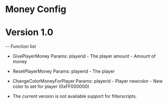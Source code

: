 # Money Config
# Version 1.0
-- Function list

- GivePlayerMoney
Params:
playerid - The player
amount - Amount of money

- ResetPlayerMoney
Params: 
playerid - The player


- ChangeColorMoneyForPlayer
Params:
playerid - Player
newcolor - New color to set for player (0xFF000000)

* The current version is not available support for filterscripts.
